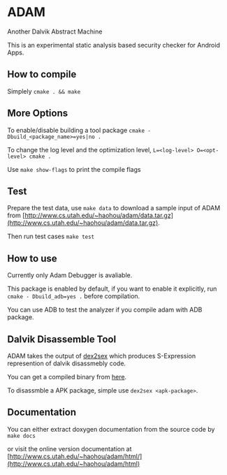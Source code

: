 ADAM
========
Another Dalvik Abstract Machine

This is an experimental static analysis based security checker for Android Apps. 

How to compile
---
Simplely `cmake . && make`

More Options
---
To enable/disable building a tool package `cmake -Dbuild_<package_name>=yes|no .` 
	
To change the log level and the optimization level, `L=<log-level> O=<opt-level> cmake .`

Use `make show-flags` to print the compile flags

Test
---
Prepare the test data, use `make data` to download a sample input of ADAM from [http://www.cs.utah.edu/~haohou/adam/data.tar.gz](http://www.cs.utah.edu/~haohou/adam/data.tar.gz).

Then run test cases `make test`

How to use
---
Currently only Adam Debugger is avaliable. 

This package is enabled by default, if you want to enable it explicitly, run `cmake - Dbuild_adb=yes .` before compilation.

You can use ADB to test the analyzer if you compile adam with ADB package.

Dalvik Disassemble Tool
---
ADAM takes the output of [dex2sex](https://github.com/38/dex2sex) which produces S-Expression represention of dalvik disassmebly code.

You can get a compiled binary from [here](http://www.cs.utah.edu/~haohou/adam/dex2sex.tar.gz).

To disassmble a APK package, simple use `dex2sex <apk-package>`. 

Documentation
---
You can either extract doxygen documentation from the source code by `make docs` 

or visit the online version documentation at [http://www.cs.utah.edu/~haohou/adam/html/](http://www.cs.utah.edu/~haohou/adam/html)
